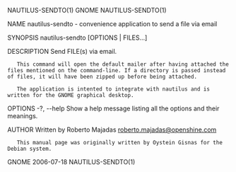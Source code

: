 NAUTILUS-SENDTO(1)                                                                                  GNOME                                                                                  NAUTILUS-SENDTO(1)

NAME
       nautilus-sendto - convenience application to send a file via email

SYNOPSIS
       nautilus-sendto [OPTIONS | FILES...]

DESCRIPTION
       Send FILE(s) via email.

       This command will open the default mailer after having attached the files mentioned on the command-line. If a directory is passed instead of files, it will have been zipped up before being attached.

       The application is intented to integrate with nautilus and is written for the GNOME graphical desktop.

OPTIONS
       -?, --help
              Show a help message listing all the options and their meanings.

AUTHOR
       Written by Roberto Majadas <roberto.majadas@openshine.com>

       This manual page was originally written by Oystein Gisnas for the Debian system.

GNOME                                                                                             2006-07-18                                                                               NAUTILUS-SENDTO(1)
